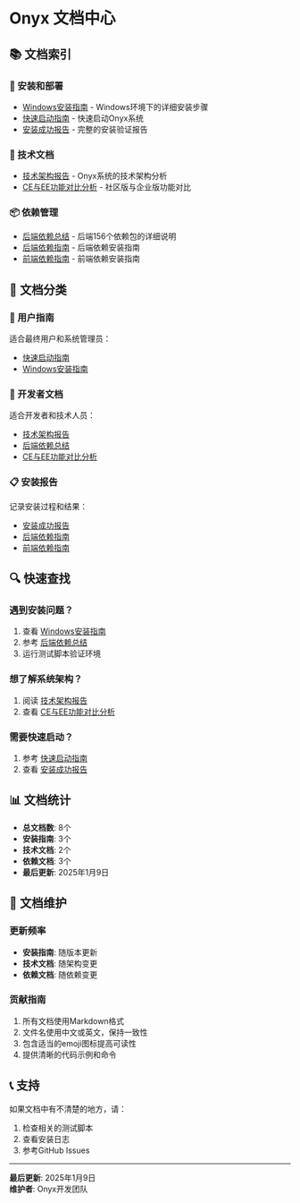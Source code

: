 # Onyx 文档中心

## 📚 文档索引

### 🚀 安装和部署
- [Windows安装指南](Windows安装指南.md) - Windows环境下的详细安装步骤
- [快速启动指南](quick-start-guide.md) - 快速启动Onyx系统
- [安装成功报告](installation-success-report.md) - 完整的安装验证报告

### 🔧 技术文档
- [技术架构报告](技术架构报告.md) - Onyx系统的技术架构分析
- [CE与EE功能对比分析](CE与EE功能对比分析.md) - 社区版与企业版功能对比

### 📦 依赖管理
- [后端依赖总结](backend-dependencies-summary.md) - 后端156个依赖包的详细说明
- [后端依赖指南](backend-dependency-guide.md) - 后端依赖安装指南
- [前端依赖指南](frontend-dependency-guide.md) - 前端依赖安装指南

## 🎯 文档分类

### 📖 用户指南
适合最终用户和系统管理员：
- [快速启动指南](quick-start-guide.md)
- [Windows安装指南](Windows安装指南.md)

### 🔧 开发者文档
适合开发者和技术人员：
- [技术架构报告](技术架构报告.md)
- [后端依赖总结](backend-dependencies-summary.md)
- [CE与EE功能对比分析](CE与EE功能对比分析.md)

### 📋 安装报告
记录安装过程和结果：
- [安装成功报告](installation-success-report.md)
- [后端依赖指南](backend-dependency-guide.md)
- [前端依赖指南](frontend-dependency-guide.md)

## 🔍 快速查找

### 遇到安装问题？
1. 查看 [Windows安装指南](Windows安装指南.md)
2. 参考 [后端依赖总结](backend-dependencies-summary.md)
3. 运行测试脚本验证环境

### 想了解系统架构？
1. 阅读 [技术架构报告](技术架构报告.md)
2. 查看 [CE与EE功能对比分析](CE与EE功能对比分析.md)

### 需要快速启动？
1. 参考 [快速启动指南](quick-start-guide.md)
2. 查看 [安装成功报告](installation-success-report.md)

## 📊 文档统计

- **总文档数**: 8个
- **安装指南**: 3个
- **技术文档**: 2个
- **依赖文档**: 3个
- **最后更新**: 2025年1月9日

## 🔄 文档维护

### 更新频率
- **安装指南**: 随版本更新
- **技术文档**: 随架构变更
- **依赖文档**: 随依赖变更

### 贡献指南
1. 所有文档使用Markdown格式
2. 文件名使用中文或英文，保持一致性
3. 包含适当的emoji图标提高可读性
4. 提供清晰的代码示例和命令

## 📞 支持

如果文档中有不清楚的地方，请：
1. 检查相关的测试脚本
2. 查看安装日志
3. 参考GitHub Issues

---

**最后更新**: 2025年1月9日  
**维护者**: Onyx开发团队
